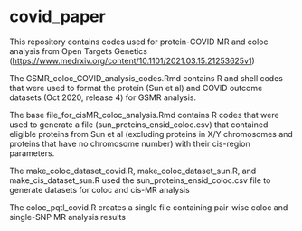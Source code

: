 # covid_paper
 
This repository contains codes used for protein-COVID MR and coloc analysis from Open Targets Genetics (https://www.medrxiv.org/content/10.1101/2021.03.15.21253625v1)

The GSMR_coloc_COVID_analysis_codes.Rmd contains R and shell codes that were used to format the protein (Sun et al) and COVID outcome datasets (Oct 2020, release 4) for GSMR analysis.

The base file_for_cisMR_coloc_analysis.Rmd contains R codes that were used to generate a file (sun_proteins_ensid_coloc.csv) that contained eligible proteins from Sun et al (excluding proteins in X/Y chromosomes and proteins that have no chromosome number) with their cis-region parameters.

The make_coloc_dataset_covid.R, make_coloc_dataset_sun.R, and make_cis_dataset_sun.R used the sun_proteins_ensid_coloc.csv file to generate datasets for coloc and cis-MR analysis

The coloc_pqtl_covid.R creates a single file containing pair-wise coloc and single-SNP MR analysis results
